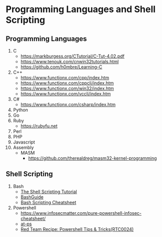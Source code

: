 # Programming Languages and Shell Scripting

## Programming Languages

1. C
    - https://markburgess.org/CTutorial/C-Tut-4.02.pdf
    - https://www.tenouk.com/cnwin32tutorials.html
    - https://github.com/h0mbre/Learning-C
2. C++
    - https://www.functionx.com/cpp/index.htm
    - https://www.functionx.com/cppcli/index.htm
    - https://www.functionx.com/win32/index.htm
    - https://www.functionx.com/vccli/index.htm
3. C#
    - https://www.functionx.com/csharp/index.htm
4. Python
5. Go
6. Ruby
    - https://rubyfu.net
7. Perl
8. PHP
9. Javascript
10. Assembly
    * MASM
        - https://github.com/therealdreg/masm32-kernel-programming

## Shell Scripting

1. Bash
    - [The Shell Scripting Tutorial](https://www.shellscript.sh/)
    - [BashGuide](https://mywiki.wooledge.org/BashGuide)
    - [Bash Scripting Cheatsheet](https://devhints.io/bash)
2. Powershell
    - https://www.infosecmatter.com/pure-powershell-infosec-cheatsheet/
    - [at-ps](https://github.com/specterops/at-ps)
    - [Red Team Recipe: Powershell Tips & Tricks(RTC0024)](https://redteamrecipe.com/powershell-tips-tricks/)

